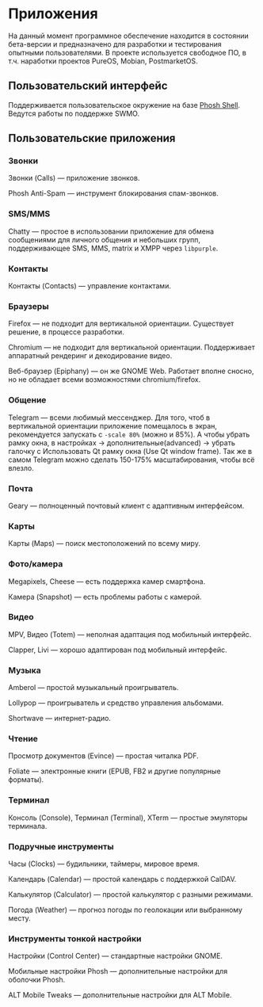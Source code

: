 # Приложения

На данный момент программное обеспечение находится в состоянии бета-версии и предназначено для разработки и тестирования опытными пользователями. В проекте используется свободное ПО, в т.ч. наработки проектов PureOS, Mobian, PostmarketOS.

## Пользовательский интерфейс

Поддерживается пользовательское окружение на базе [Phosh Shell](https://phosh.mobi/). Ведутся работы по поддержке SWMO.

## Пользовательские приложения

### Звонки

Звонки (Calls) — приложение звонков.

Phosh Anti-Spam — инструмент блокирования спам-звонков.

### SMS/MMS

Chatty — простое в использовании приложение для обмена сообщениями для личного общения и небольших групп, поддерживающее SMS, MMS, matrix и XMPP через `libpurple`.

### Контакты

Контакты (Contacts) — управление контактами.

### Браузеры

Firefox — не подходит для вертикальной ориентации. Существует решение, в процессе разработки.

Chromium — не подходит для вертикальной ориентации. Поддерживает аппаратный рендеринг и декодирование видео.

Веб-браузер (Epiphany) — он же GNOME Web. Работает вполне сносно, но не обладает всеми возможностями chromium/firefox.

### Общение

Telegram — всеми любимый мессенджер. Для того, чтоб в вертикальной ориентации приложение помещалось в экран, рекомендуется запускать с `-scale 80%` (можно и 85%). А чтобы убрать рамку окна, в настройках -> дополнительные(advanced) -> убрать галочку с Использовать Qt рамку окна (Use Qt window frame). Так же в самом Telegram можно сделать 150-175% масштабирования, чтобы всё влезло.

### Почта

Geary — полноценный почтовый клиент с адаптивным интерфейсом.

### Карты

Карты (Maps) — поиск местоположений по всему миру.

### Фото/камера

Megapixels, Cheese — есть поддержка камер смартфона.

Камера (Snapshot) — есть проблемы работы с камерой.

### Видео

MPV, Видео (Totem) — неполная адаптация под мобильный интерфейс.

Clapper, Livi — хорошо адаптирован под мобильный интерфейс.

### Музыка

Amberol — простой музыкальный проигрыватель.

Lollypop — проигрыватель и средство управления альбомами.

Shortwave — интернет-радио.

### Чтение

Просмотр документов (Evince) — простая читалка PDF.

Foliate — электронные книги (EPUB, FB2 и другие популярные форматы).

### Терминал

Консоль (Console), Терминал (Terminal), XTerm — простые эмуляторы терминала.

### Подручные инструменты

Часы (Clocks) — будильники, таймеры, мировое время.

Календарь (Calendar) — простой календарь с поддержкой CalDAV.

Калькулятор (Calculator) — простой калькулятор с разными режимами.

Погода (Weather) — прогноз погоды по геолокации или выбранному месту.

### Инструменты тонкой настройки

Настройки (Control Center) — стандартные настройки GNOME.

Мобильные настройки Phosh — дополнительные настройки для оболочки Phosh.

ALT Mobile Tweaks — дополнительные настройки для ALT Mobile.
